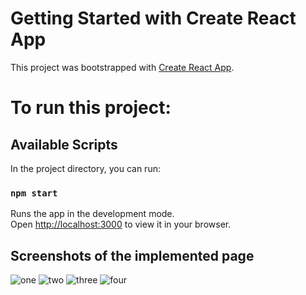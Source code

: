 # Getting Started with Create React App

This project was bootstrapped with [Create React App](https://github.com/facebook/create-react-app).
# To run this project:

## Available Scripts

In the project directory, you can run:

### `npm start`

Runs the app in the development mode.\
Open [http://localhost:3000](http://localhost:3000) to view it in your browser.

## Screenshots of the implemented page
![one](https://user-images.githubusercontent.com/68969089/215374060-4030a7ad-5d46-4ef0-a0fc-7a253bde0708.png)
![two](https://user-images.githubusercontent.com/68969089/215374241-48251889-b04b-4ff9-977a-2a584039fe06.png)
![three](https://user-images.githubusercontent.com/68969089/215374251-e63132ce-a8db-43f0-8a34-de12bdd41517.png)
![four](https://user-images.githubusercontent.com/68969089/215374262-7564f68d-d2fb-40cc-a177-81478288902a.png)
